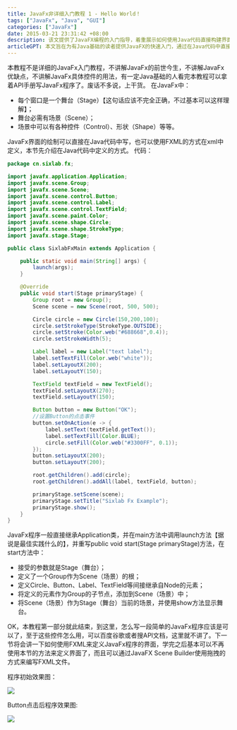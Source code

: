 ```yaml
---
title: JavaFx非详细入门教程 1 - Hello World！
tags: ["JavaFx", "Java", "GUI"]
categories: ["JavaFx"]
date: 2015-03-21 23:31:42 +08:00
description: 该文提供了JavaFX编程的入门指导，着重展示如何使用Java代码直接构建界面，使具备Java基础的读者能够快速编写简单的JavaFX应用。
articleGPT: 本文旨在为有Java基础的读者提供JavaFX的快速入门，通过在Java代码中直接构建UI的方式，讲解了舞台、场景、控件的基本概念，并提供了一个可运行的简单程序示例。
---
```


本教程不是详细的JavaFx入门教程，不讲解JavaFx的前世今生，不讲解JavaFx优缺点，不讲解JavaFx具体控件的用法，有一定Java基础的人看完本教程可以拿着API手册写JavaFx程序了。废话不多说，上干货。
在JavaFx中：  

  * 每个窗口是一个舞台（Stage）【这句话应该不完全正确，不过基本可以这样理解】；
  * 舞台必需有场景（Scene）；
  * 场景中可以有各种控件（Control）、形状（Shape）等等。

JavaFx界面的绘制可以直接在Java代码中写，也可以使用FXML的方式在xml中定义，本节先介绍在Java代码中定义的方式。 代码：

```Java
package cn.sixlab.fx;

import javafx.application.Application;
import javafx.scene.Group;
import javafx.scene.Scene;
import javafx.scene.control.Button;
import javafx.scene.control.Label;
import javafx.scene.control.TextField;
import javafx.scene.paint.Color;
import javafx.scene.shape.Circle;
import javafx.scene.shape.StrokeType;
import javafx.stage.Stage;

public class SixlabFxMain extends Application {

    public static void main(String[] args) {
        launch(args);
    }

    @Override
    public void start(Stage primaryStage) {
        Group root = new Group();
        Scene scene = new Scene(root, 500, 500);

        Circle circle = new Circle(150,200,100);
        circle.setStrokeType(StrokeType.OUTSIDE);
        circle.setStroke(Color.web("#688668",0.4));
        circle.setStrokeWidth(5);

        Label label = new Label("text label");
        label.setTextFill(Color.web("white"));
        label.setLayoutX(200);
        label.setLayoutY(150);

        TextField textField = new TextField();
        textField.setLayoutX(270);
        textField.setLayoutY(150);

        Button button = new Button("OK");
        //设置Button的点击事件
        button.setOnAction(e -> {
            label.setText(textField.getText());
            label.setTextFill(Color.BLUE);
            circle.setFill(Color.web("#3300FF", 0.1));
        });
        button.setLayoutX(200);
        button.setLayoutY(200);

        root.getChildren().add(circle);
        root.getChildren().addAll(label, textField, button);

        primaryStage.setScene(scene);
        primaryStage.setTitle("Sixlab Fx Example");
        primaryStage.show();
    }
}
```

JavaFx程序一般直接继承Application类，并在main方法中调用launch方法【据说是最佳实践什么的】，并重写public void
start(Stage primaryStage)方法，在start方法中：

  * 接受的参数就是Stage（舞台）；
  * 定义了一个Group作为Scene（场景）的根；
  * 定义Circle、Button、Label、TextField等间接继承自Node的元素；
  * 将定义的元素作为Group的子节点，添加到Scene（场景）中；
  * 将Scene（场景）作为Stage（舞台）当前的场景，并使用show方法显示舞台。

OK，本教程第一部分就此结束，到这里，怎么写一段简单的JavaFx程序应该是可以了，至于这些控件怎么用，可以百度谷歌或者搜API文档，这里就不讲了。下一节将会讲一下如何使用FXML来定义JavaFx程序的界面，学完之后基本可以不再使用本节的方法来定义界面了，而且可以通过JavaFX
Scene Builder使用拖拽的方式来编写FXML文件。

程序初始效果图：  

![](/images/posts/2015-03-21-javafx-01/001.png)

Button点击后程序效果图:  

![](/images/posts/2015-03-21-javafx-01/002.png)
